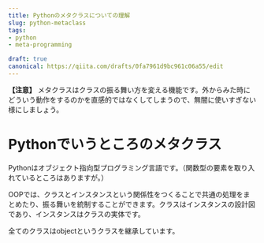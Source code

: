 ```yaml
---
title: Pythonのメタクラスについての理解
slug: python-metaclass
tags:
- python
- meta-programming

draft: true
canonical: https://qiita.com/drafts/0fa7961d9bc961c06a55/edit
---
```

**【注意】** メタクラスはクラスの振る舞い方を変える機能です。外からみた時にどういう動作をするのかを直感的ではなくしてしまうので、無闇に使いすぎない様にしましょう。

# Pythonでいうところのメタクラス

Pythonはオブジェクト指向型プログラミング言語です。（関数型の要素を取り入れているところはありますが。）

OOPでは、クラスとインスタンスという関係性をつくることで共通の処理をまとめたり、振る舞いを統制することができます。クラスはインスタンスの設計図であり、インスタンスはクラスの実体です。

全てのクラスはobjectというクラスを継承しています。
